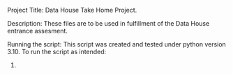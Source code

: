 Project Title: Data House Take Home Project.  

Description: These files are to be used in fulfillment of the Data House entrance assesment.  

Running the script: This script was created and tested under python version 3.10. To run the script as intended:  

  1. 

